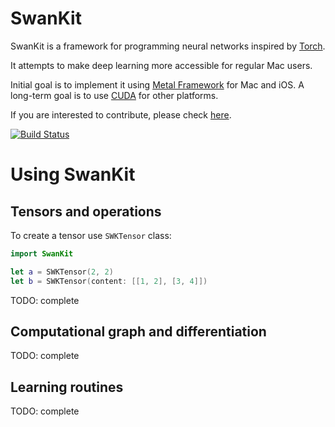 # SwanKit

SwanKit is a framework for programming neural networks inspired by [Torch](http://torch.ch/).

It attempts to make deep learning more accessible for regular Mac users.

Initial goal is to implement it using [Metal Framework](https://developer.apple.com/metal/) for Mac and iOS.
A long-term goal is to use [CUDA](https://developer.nvidia.com/cuda-zone) for other platforms.

If you are interested to contribute, please check [here](./CONTRIBUTING.md).

[![Build Status](https://travis-ci.org/dimakura/SwanKit.svg?branch=master)](https://travis-ci.org/dimakura/SwanKit)

# Using SwanKit

## Tensors and operations

To create a tensor use `SWKTensor` class:

```swift
import SwanKit

let a = SWKTensor(2, 2)
let b = SWKTensor(content: [[1, 2], [3, 4]])
```

TODO: complete

## Computational graph and differentiation

TODO: complete

## Learning routines

TODO: complete
